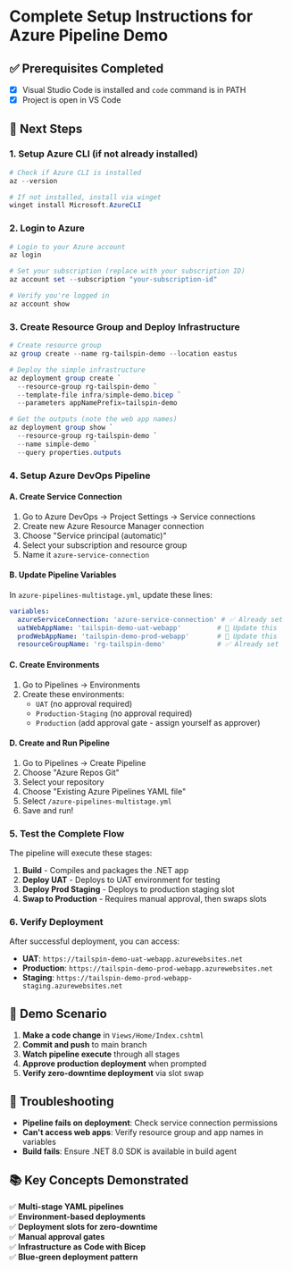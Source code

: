 # Complete Setup Instructions for Azure Pipeline Demo

## ✅ Prerequisites Completed
- [x] Visual Studio Code is installed and `code` command is in PATH
- [x] Project is open in VS Code

## 🚀 Next Steps

### 1. Setup Azure CLI (if not already installed)
```powershell
# Check if Azure CLI is installed
az --version

# If not installed, install via winget
winget install Microsoft.AzureCLI
```

### 2. Login to Azure
```powershell
# Login to your Azure account
az login

# Set your subscription (replace with your subscription ID)
az account set --subscription "your-subscription-id"

# Verify you're logged in
az account show
```

### 3. Create Resource Group and Deploy Infrastructure
```powershell
# Create resource group
az group create --name rg-tailspin-demo --location eastus

# Deploy the simple infrastructure
az deployment group create `
  --resource-group rg-tailspin-demo `
  --template-file infra/simple-demo.bicep `
  --parameters appNamePrefix=tailspin-demo

# Get the outputs (note the web app names)
az deployment group show `
  --resource-group rg-tailspin-demo `
  --name simple-demo `
  --query properties.outputs
```

### 4. Setup Azure DevOps Pipeline

#### A. Create Service Connection
1. Go to Azure DevOps → Project Settings → Service connections
2. Create new Azure Resource Manager connection
3. Choose "Service principal (automatic)" 
4. Select your subscription and resource group
5. Name it `azure-service-connection`

#### B. Update Pipeline Variables
In `azure-pipelines-multistage.yml`, update these lines:
```yaml
variables:
  azureServiceConnection: 'azure-service-connection' # ✅ Already set
  uatWebAppName: 'tailspin-demo-uat-webapp'         # 📝 Update this
  prodWebAppName: 'tailspin-demo-prod-webapp'       # 📝 Update this  
  resourceGroupName: 'rg-tailspin-demo'             # ✅ Already set
```

#### C. Create Environments
1. Go to Pipelines → Environments
2. Create these environments:
   - `UAT` (no approval required)
   - `Production-Staging` (no approval required)
   - `Production` (add approval gate - assign yourself as approver)

#### D. Create and Run Pipeline
1. Go to Pipelines → Create Pipeline
2. Choose "Azure Repos Git"
3. Select your repository
4. Choose "Existing Azure Pipelines YAML file"
5. Select `/azure-pipelines-multistage.yml`
6. Save and run!

### 5. Test the Complete Flow

The pipeline will execute these stages:
1. **Build** - Compiles and packages the .NET app
2. **Deploy UAT** - Deploys to UAT environment for testing
3. **Deploy Prod Staging** - Deploys to production staging slot
4. **Swap to Production** - Requires manual approval, then swaps slots

### 6. Verify Deployment
After successful deployment, you can access:
- **UAT**: `https://tailspin-demo-uat-webapp.azurewebsites.net`
- **Production**: `https://tailspin-demo-prod-webapp.azurewebsites.net`
- **Staging**: `https://tailspin-demo-prod-webapp-staging.azurewebsites.net`

## 🎯 Demo Scenario

1. **Make a code change** in `Views/Home/Index.cshtml`
2. **Commit and push** to main branch
3. **Watch pipeline execute** through all stages
4. **Approve production deployment** when prompted
5. **Verify zero-downtime deployment** via slot swap

## 🔧 Troubleshooting

- **Pipeline fails on deployment**: Check service connection permissions
- **Can't access web apps**: Verify resource group and app names in variables
- **Build fails**: Ensure .NET 8.0 SDK is available in build agent

## 📚 Key Concepts Demonstrated

✅ **Multi-stage YAML pipelines**  
✅ **Environment-based deployments**  
✅ **Deployment slots for zero-downtime**  
✅ **Manual approval gates**  
✅ **Infrastructure as Code with Bicep**  
✅ **Blue-green deployment pattern**
